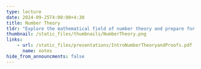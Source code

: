```yaml
---
type: lecture
date: 2024-09-25T4:00:00+4:30
title: Number Theory
tldr: "Explore the mathematical field of number theory and prepare for RSA encryption."
thumbnail: /static_files/thumbnails/NumberTheory.png
links: 
    - url: /static_files/presentations/IntroNumberTheoryandProofs.pdf
      name: notes
hide_from_announcments: false
---
```

